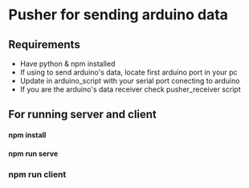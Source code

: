 # Pusher for sending arduino data

## Requirements
- Have python & npm installed
- If using to send arduino's data, locate first arduino port in your pc
- Update in arduino_script with your serial port conecting to arduino
- If you are the arduino's data receiver check pusher_receiver script

## For running server and client
#### npm install
#### npm run serve
### npm run client
